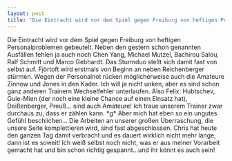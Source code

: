 ```yaml
---
layout: post
title: "Die Eintracht wird vor dem Spiel gegen Freiburg von heftigen Personalproblemen gebeutelt."
---
```


Die Eintracht wird vor dem Spiel gegen Freiburg von heftigen Personalproblemen gebeutelt. Neben den gestern schon genannten Ausfällen fehlen ja auch noch Chen Yang, Michael Mutzel, Bachirou Salou, Ralf Schmitt und Marco Gebhardt. Das Sturmduo stellt sich damit fast von selbst auf. Fjörtoft wird erstmals von Beginn an neben Reichenberger stürmen. Wegen der Personalnot rücken möglicherweise auch die Amateure Zinnow und Jones in den Kader. Ich will ja nicht unken, aber es sind schon ganz anderen Trainern Wechselfehler unterlaufen. Also Felix: Hubtschev, Guie-Mien (der noch eine kleine Chance auf einen Einsatz hat), Deißenberger, Preuß... sind auch Amateure! Ich traue unserem Trainer zwar durchaus zu, dass er zählen kann. \*g\* Aber mich hat eben so ein ungutes Gefühl beschlichen... Die Arbeiten an unserer großen Überraschung, die unsere Seite komplettieren wird, sind fast abgeschlossen. Chris hat heute den ganzen Tag damit verbracht und es dauert wirklich nicht mehr lange, dann ist es soweit! Ich weiß selbst noch nicht, was er aus meiner Vorarbeit gemacht hat und bin schon richtig gespannt...und ihr könnt es auch sein!
